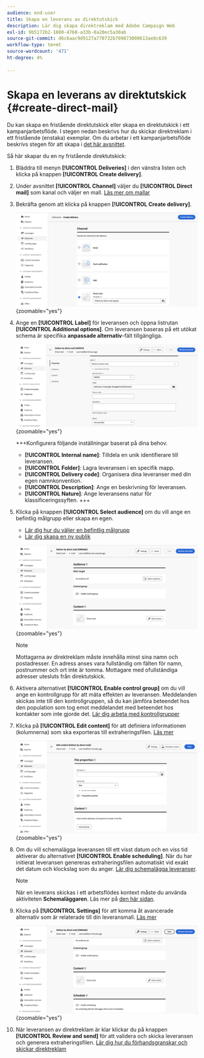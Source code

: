 ```yaml
---
audience: end-user
title: Skapa en leverans av direktutskick
description: Lär dig skapa direktreklam med Adobe Campaign Web
exl-id: 9b5172b2-1880-4768-a33b-8a20ec5a30ab
source-git-commit: d6c6aac9d9127a770732b709873008613ae8c639
workflow-type: tm+mt
source-wordcount: '471'
ht-degree: 4%

---
```


# Skapa en leverans av direktutskick {#create-direct-mail}

Du kan skapa en fristående direktutskick eller skapa en direktutskick i ett kampanjarbetsflöde. I stegen nedan beskrivs hur du skickar direktreklam i ett fristående (enstaka) exemplar. Om du arbetar i ett kampanjarbetsflöde beskrivs stegen för att skapa i [det här avsnittet](../workflows/activities/channels.md#create-a-delivery-in-a-campaign-workflow).

Så här skapar du en ny fristående direktutskick:

1. Bläddra till menyn **[!UICONTROL Deliveries]** i den vänstra listen och klicka på knappen **[!UICONTROL Create delivery]**.

1. Under avsnittet **[!UICONTROL Channel]** väljer du **[!UICONTROL Direct mail]** som kanal och väljer en mall. [Läs mer om mallar](../msg/delivery-template.md)

1. Bekräfta genom att klicka på knappen **[!UICONTROL Create delivery]**.

   ![Skärmbild som visar hur en direktmeddelandeleverans skapas](assets/dm-create.png){zoomable="yes"}

1. Ange en **[!UICONTROL Label]** för leveransen och öppna listrutan **[!UICONTROL Additional options]**. Om leveransen baseras på ett utökat schema är specifika **anpassade alternativ**-fält tillgängliga.

   ![Skärmbild som visar egenskapskonfigurationen för direktmeddelandeleverans](assets/dm-properties.png){zoomable="yes"}

   +++Konfigurera följande inställningar baserat på dina behov.
   * **[!UICONTROL Internal name]**: Tilldela en unik identifierare till leveransen.
   * **[!UICONTROL Folder]**: Lagra leveransen i en specifik mapp.
   * **[!UICONTROL Delivery code]**: Organisera dina leveranser med din egen namnkonvention.
   * **[!UICONTROL Description]**: Ange en beskrivning för leveransen.
   * **[!UICONTROL Nature]**: Ange leveransens natur för klassificeringssyften.
+++

1. Klicka på knappen **[!UICONTROL Select audience]** om du vill ange en befintlig målgrupp eller skapa en egen.

   * [Lär dig hur du väljer en befintlig målgrupp](../audience/add-audience.md)
   * [Lär dig skapa en ny publik](../audience/one-time-audience.md)

   ![Skärmbild som visar målgruppsval för direktutskick](assets/dm-audience.png){zoomable="yes"}

   >[!NOTE]
   >
   >Mottagarna av direktreklam måste innehålla minst sina namn och postadresser. En adress anses vara fullständig om fälten för namn, postnummer och ort inte är tomma. Mottagare med ofullständiga adresser utesluts från direktutskick.

1. Aktivera alternativet **[!UICONTROL Enable control group]** om du vill ange en kontrollgrupp för att mäta effekten av leveransen. Meddelanden skickas inte till den kontrollgruppen, så du kan jämföra beteendet hos den population som tog emot meddelandet med beteendet hos kontakter som inte gjorde det. [Lär dig arbeta med kontrollgrupper](../audience/control-group.md)

1. Klicka på **[!UICONTROL Edit content]** för att definiera informationen (kolumnerna) som ska exporteras till extraheringsfilen. [Läs mer](content-direct-mail.md)

   ![Skärmbild med redigering av innehåll för direktutskick](assets/dm-content.png){zoomable="yes"}

1. Om du vill schemalägga leveransen till ett visst datum och en viss tid aktiverar du alternativet **[!UICONTROL Enable scheduling]**. När du har initierat leveransen genereras extraheringsfilen automatiskt vid exakt det datum och klockslag som du anger. [Lär dig schemalägga leveranser](../msg/gs-deliveries.md#gs-schedule).

   >[!NOTE]
   >
   >När en leverans skickas i ett arbetsflödes kontext måste du använda aktiviteten **Schemaläggaren**. Läs mer på [den här sidan](../workflows/activities/scheduler.md).

1. Klicka på **[!UICONTROL Settings]** för att komma åt avancerade alternativ som är relaterade till din leveransmall. [Läs mer](../advanced-settings/delivery-settings.md)

   ![Skärmbild med avancerade inställningar för direktleverans](assets/dm-settings.png){zoomable="yes"}

1. När leveransen av direktreklam är klar klickar du på knappen **[!UICONTROL Review and send]** för att validera och skicka leveransen och generera extraheringsfilen. [Lär dig hur du förhandsgranskar och skickar direktreklam](send-direct-mail.md)